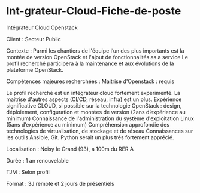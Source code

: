# Int-grateur-Cloud-Fiche-de-poste
Intégrateur Cloud Openstack


Client : Secteur Public 

Contexte : 
Parmi les chantiers de l'équipe l’un des plus importants est la montée de version OpenStack et l'ajout de fonctionnalités as a service
Le profil recherché participera à la maintenance et aux évolutions de la plateforme OpenStack.

Compétences majeures recherchées : 
Maitrise d'Openstack : requis

Le profil recherché est un intégrateur cloud fortement expérimenté. 
La maitrise d'autres aspects (CI/CD, réseau, infra) est un plus.
Expérience significative CLOUD, si possible sur la technologie OpenStack : design, déploiement, configuration et montées de version (2ans d’expérience au minimum)
Connaissance de l'administration du système d'exploitation Linux (5ans d’expérience au minimum)
Compréhension approfondie des technologies de virtualisation, de stockage et de réseau
Connaissances sur les outils Ansible, Git.
Python serait un plus très fortement apprécié.

Localisation : Noisy le Grand (93), a 100m du RER A 

Durée : 1 an renouvelable

TJM : Selon profil 

Format : 3J remote et 2 jours de présentiels

